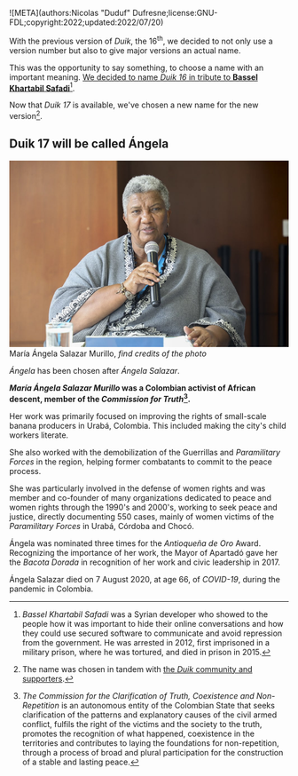 ![META](authors:Nicolas "Duduf" Dufresne;license:GNU-FDL;copyright:2022;updated:2022/07/20)

With the previous version of *Duik*, the 16<sup>th</sup>, we decided to not only use a version number but also to give major versions an actual name.

This was the opportunity to say something, to choose a name with an important meaning. [We decided to name *Duik 16* in tribute to **Bassel Khartabil Safadi**](bassel.md)[^1].

Now that *Duik 17* is available, we've chosen a new name for the new version[^2].

## Duik 17 will be called Ángela

![*María Ángela Salazar Murillo*](img/angela.jpeg)  
María Ángela Salazar Murillo, *find credits of the photo*

*Ángela* has been chosen after *Ángela Salazar*.

__*María Ángela Salazar Murillo* was a Colombian activist of African descent, member of the *Commission for Truth*[^3].__

Her work was primarily focused on improving the rights of small-scale banana producers in Urabá, Colombia. This included making the city's child workers literate.

She also worked with the demobilization of the Guerrillas and *Paramilitary Forces* in the region, helping former combatants to commit to the peace process.

She was particularly involved in the defense of women rights and was member and co-founder of many organizations dedicated to peace and women rights through the 1990's and 2000's, working to seek peace and justice, directly documenting 550 cases, mainly of women victims of the *Paramilitary Forces* in Urabá, Córdoba and Chocó.

Ángela was nominated three times for the *Antioqueña de Oro* Award. Recognizing the importance of her work, the Mayor of Apartadó gave her the *Bacota Dorada* in recognition of her work and civic leadership in 2017.

Ángela Salazar died on 7 August 2020, at age 66, of *COVID-19*, during the pandemic in Colombia.

[^1]: *Bassel Khartabil Safadi* was a Syrian developer who showed to the people how it was important to hide their online conversations and how they could use secured software to communicate and avoid repression from the government. He was arrested in 2012, first imprisoned in a military prison, where he was tortured, and died in prison in 2015.

[^2]: The name was chosen in tandem with [the *Duik* community and supporters](https://membership.rxlab.info).

[^3]: *The Commission for the Clarification of Truth, Coexistence and Non-Repetition* is an autonomous entity of the Colombian State that seeks clarification of the patterns and explanatory causes of the civil armed conflict, fulfils the right of the victims and the society to the truth, promotes the recognition of what happened, coexistence in the territories and contributes to laying the foundations for non-repetition, through a process of broad and plural participation for the construction of a stable and lasting peace.
